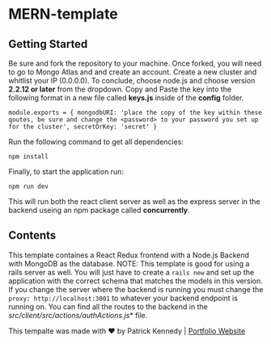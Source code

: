# MERN-template

## Getting Started

Be sure and fork the repository to your machine. Once forked, you will need to go to Mongo Atlas and and create an account.
Create a new cluster and whitlist your IP (0.0.0.0). To conclude, choose node.js and choose version **2.2.12 or later** from the dropdown.
Copy and Paste the key into the following format in a new file called **keys.js** inside of the **config** folder. 

`module.exports = {
    mongodbURI: 'place the copy of the key within these qoutes, be sure and change the <password> to your password you set up for the cluster',
    secretOrKey: 'secret'
  }`
  
Run the following command to get all dependencies:
  
`npm install`

Finally, to start the application run:

`npm run dev`

This will run both the react client server as well as the express server in the backend useing an npm package called **concurrently**.


## Contents

This template containes a React Redux frontend with a Node.js Backend with MongoDB as the database.
NOTE: This template is good for using a rails server as well. You will just have to create a `rails new` and set up the application with the correct schema that matches the models in this version.
If you change the server where the backend is running you must change the `proxy: http://localhost:3001` to whatever your backend endpoint is running on.
You can find all the routes to the backend in the *src/client/src/actions/authActions.js** file.




This tempalte was made with ❤ by Patrick Kennedy | [Portfolio Website](https://pkennedytx1.com)
